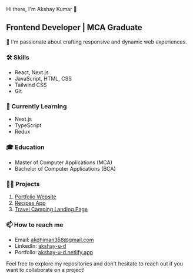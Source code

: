 Hi there, I'm Akshay Kumar 👋

## Frontend Developer | MCA Graduate

🚀 I'm passionate about crafting responsive and dynamic web experiences.

### 🛠️ Skills
- React, Next.js
- JavaScript, HTML, CSS
- Tailwind CSS
- Git

### 🌱 Currently Learning
- Next.js
- TypeScript
- Redux

### 🎓 Education
- Master of Computer Applications (MCA)
- Bachelor of Computer Applications (BCA)

### 👨‍💻 Projects
1. [Portfolio Website](https://akshay-u-d.netlify.app/)
2. [Recipes App](https://cook-with-recipe.netlify.app/)
3. [Travel Camping Landing Page](https://travelcampingage.netlify.app/)

### 📫 How to reach me
- Email: akdhiman358@gmail.com
- LinkedIn: [akshay-u-d](https://www.linkedin.com/in/akshay-u-d)
- Portfolio: [akshay-u-d.netlify.app](https://akshay-u-d.netlify.app/)

Feel free to explore my repositories and don't hesitate to reach out if you want to collaborate on a project!
